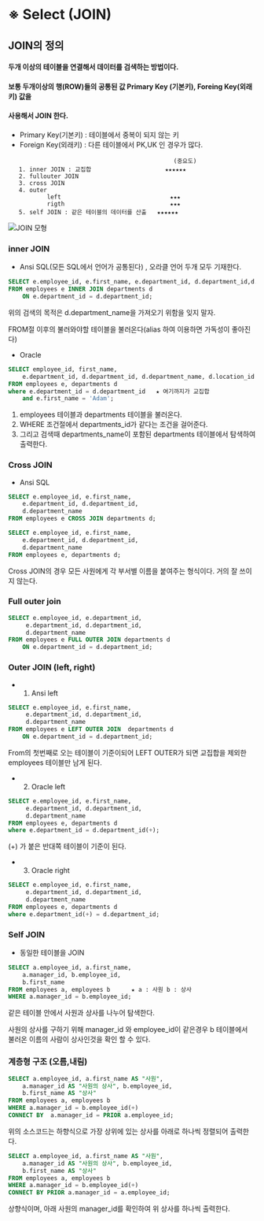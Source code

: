 # ※ Select (JOIN)
## JOIN의 정의

#### 두개 이상의 테이블을 연결해서 데이터를 검색하는 방법이다.
#### 보통 두개이상의 행(ROW)들의 공통된 값 Primary Key (기본키), Foreing Key(외래키) 값을 
#### 사용해서 JOIN 한다.

- Primary Key(기본키) : 테이블에서 중복이 되지 않는 키
- Foreign Key(외래키) : 다른 테이블에서 PK,UK 인 경우가 많다.
```
                                               (중요도)
   1. inner JOIN : 교집합                     ★★★★★★
   2. fullouter JOIN 
   3. cross JOIN 
   4. outer  
           left                               ★★★
           rigth                              ★★★
   5. self JOIN : 같은 테이블의 데이터를 산출   ★★★★★★
```   

![JOIN 모형](https://user-images.githubusercontent.com/65350890/85114684-42266c00-b255-11ea-9ec9-a766e6395813.jpg)

### inner JOIN
- Ansi SQL(모든  SQL에서 언어가 공통된다) , 오라클 언어 두개 모두 기재한다.
```sql
SELECT e.employee_id, e.first_name, e.department_id, d.department_id,d.department_name 
FROM employees e INNER JOIN departments d
    ON e.department_id = d.department_id;
```
위의 검색의 목적은 d.department_name을 가져오기 위함을 잊지 말자.

FROM절 이후의 불러와야할 테이블을 불러온다(alias 하여 이용하면 가독성이 좋아진다)

- Oracle
```sql
SELECT employee_id, first_name,
    e.department_id, d.department_id, d.department_name, d.location_id
FROM employees e, departments d
where e.department_id = d.department_id   ★ 여기까지가 교집합
    and e.first_name = 'Adam';
```
1. employees 테이블과 departments 테이블을 불러온다.
2. WHERE 조건절에서 departments_id가 같다는 조건을 걸어준다.
3. 그리고 검색때 departments_name이 포함된 departments 테이블에서 탐색하여 출력한다.

### Cross JOIN
- Ansi SQL
```sql
SELECT e.employee_id, e.first_name,
    e.department_id, d.department_id,
    d.department_name
FROM employees e CROSS JOIN departments d;
```
```sql
SELECT e.employee_id, e.first_name,
    e.department_id, d.department_id,
    d.department_name
FROM employees e, departments d;
```
Cross JOIN의 경우 모든 사원에게 각 부서별 이름을 붙여주는 형식이다. 거의 잘 쓰이지 않는다.

### Full outer join
```sql
SELECT e.employee_id, e.department_id,
     e.department_id, d.department_id,
     d.department_name
FROM employees e FULL OUTER JOIN departments d
    ON e.department_id = d.department_id;
```
### Outer JOIN (left, right)
- 1. Ansi left
```sql
SELECT e.employee_id, e.first_name,
     e.department_id, d.department_id,
     d.department_name
FROM employees e LEFT OUTER JOIN  departments d
    ON e.department_id = d.department_id;
```
From의 첫번째로 오는 테이블이 기준이되어 LEFT OUTER가 되면 교집합을 제외한 employees 테이블만 남게 된다.

- 2. Oracle left
```sql
SELECT e.employee_id, e.first_name,
     e.department_id, d.department_id,
     d.department_name
FROM employees e, departments d
where e.department_id = d.department_id(+);
```
(+) 가 붙은 반대쪽 테이블이 기준이 된다.

- 3. Oracle right
```sql
SELECT e.employee_id, e.first_name,
     e.department_id, d.department_id,
     d.department_name
FROM employees e, departments d
where e.department_id(+) = d.department_id;
```
### Self JOIN
- 동일한 테이블을 JOIN
```sql
SELECT a.employee_id, a.first_name,
    a.manager_id, b.employee_id,
    b.first_name
FROM employees a, employees b      ★ a : 사원 b : 상사
WHERE a.manager_id = b.employee_id;
```
같은 테이블 안에서 사원과 상사를 나누어 탐색한다.

사원의 상사를 구하기 위해 manager_id 와 employee_id이 같은경우 b 테이블에서 불러온 이름의 사람이 상사인것을 확인 할 수 있다.

### 계층형 구조 (오름,내림)
```sql
SELECT a.employee_id, a.first_name AS "사원",
    a.manager_id AS "사원의 상사", b.employee_id,
    b.first_name AS "상사"
FROM employees a, employees b
WHERE a.manager_id = b.employee_id(+)
CONNECT BY  a.manager_id = PRIOR a.employee_id;
```
위의 소스코드는 하향식으로 가장 상위에 있는 상사를 아래로 하나씩 정렬되어 출력한다.
```sql
SELECT a.employee_id, a.first_name AS "사원",
    a.manager_id AS "사원의 상사", b.employee_id,
    b.first_name AS "상사"
FROM employees a, employees b
WHERE a.manager_id = b.employee_id(+)
CONNECT BY PRIOR a.manager_id = a.employee_id;
```
상향식이며, 아래 사원의 manager_id를 확인하여 위 상사를 하나씩 출력한다.
